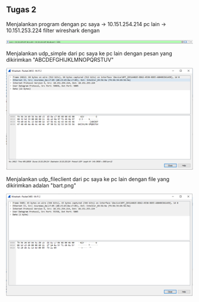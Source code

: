 ## Tugas 2

Menjalankan program dengan 
pc saya -> 10.151.254.214
pc lain -> 10.151.253.224
filter wireshark dengan

![alt text](Gambar/filter.png)

Menjalankan udp_simple dari pc saya ke pc lain dengan
pesan yang dikirimkan "ABCDEFGHIJKLMNOPQRSTUV"

![alt text](Gambar/udpsimply.png)

Menjalankan udp_fileclient dari pc saya ke pc lain dengan
file yang dikirimkan adalan "bart.png"

![alt text](Gambar/fileclient.png)
